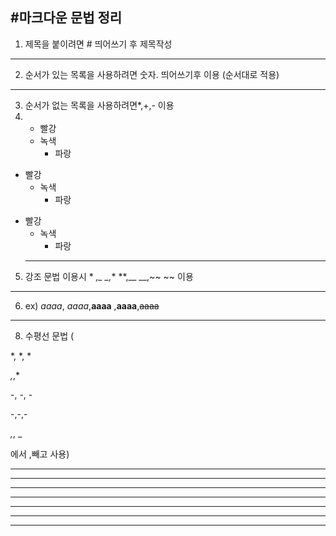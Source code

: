 ## #마크다운 문법 정리
1. 제목을 붙이려면 # 띄어쓰기 후 제목작성
* * *
2. 순서가 있는 목록을 사용하려면 숫자. 띄어쓰기후 이용 (순서대로 적용)
* * *
3.  순서가 없는 목록을 사용하려면*,+,- 이용
4. * 빨강
    * 녹색
      * 파랑

+ 빨강
  + 녹색
    + 파랑

- 빨강
  - 녹색
    - 파랑
  * * *
5. 강조 문법 이용시 * *,_ _,** **,__ __,~~ ~~ 이용
 * * *
6. ex) *aaaa*, _aaaa_,**aaaa** ,__aaaa__,~~aaaa~~
* * *
8. 수평선 문법 (

*, *, *

*,*,*

-, -, -

-,-,-

_,_, _



에서 ,빼고 사용)
<hr/>

* * *

***

- - -

---

_ _ _

___


